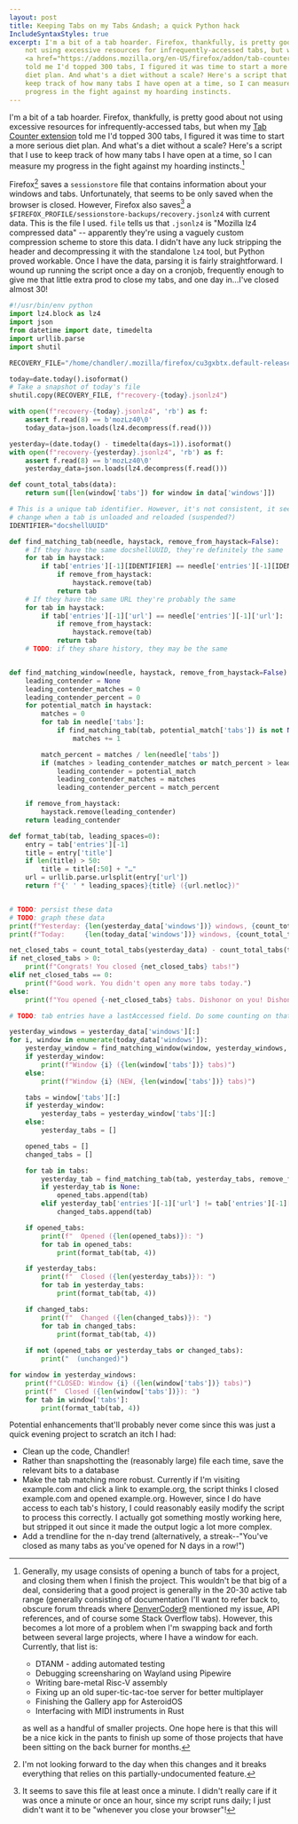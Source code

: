 ```yaml
---
layout: post
title: Keeping Tabs on my Tabs &ndash; a quick Python hack
IncludeSyntaxStyles: true
excerpt: I'm a bit of a tab hoarder. Firefox, thankfully, is pretty good about
    not using excessive resources for infrequently-accessed tabs, but when my
    <a href="https://addons.mozilla.org/en-US/firefox/addon/tab-counter-webext/">Tab Counter extension</a>
    told me I'd topped 300 tabs, I figured it was time to start a more serious
    diet plan. And what's a diet without a scale? Here's a script that I use to
    keep track of how many tabs I have open at a time, so I can measure my
    progress in the fight against my hoarding instincts.
---
```


I'm a bit of a tab hoarder. Firefox, thankfully, is pretty good about not using
excessive resources for infrequently-accessed tabs, but when my
[Tab Counter extension](https://addons.mozilla.org/en-US/firefox/addon/tab-counter-webext/)
told me I'd topped 300 tabs, I figured it was time to start a more serious diet
plan. And what's a diet without a scale? Here's a script that I use to keep
track of how many tabs I have open at a time, so I can measure my progress in
the fight against my hoarding instincts.[^instincts]

[^instincts]: Generally, my usage consists of opening a bunch of tabs for a
    project, and closing them when I finish the project. This wouldn't be that
    big of a deal, considering that a good project is generally in the 20-30
    active tab range (generally consisting of documentation I'll want to refer
    back to, obscure forum threads where [DenverCoder9](https://xkcd.com/979/)
    mentioned my issue, API references, and of course some Stack Overflow tabs).
    However, this becomes a lot more of a problem when I'm swapping back and
    forth between several large projects, where I have a window for each.
    Currently, that list is:

     * DTANM - adding automated testing
     * Debugging screensharing on Wayland using Pipewire
     * Writing bare-metal Risc-V assembly
     * Fixing up an old super-tic-tac-toe server for better multiplayer
     * Finishing the Gallery app for AsteroidOS
     * Interfacing with MIDI instruments in Rust

    as well as a handful of smaller projects. One hope here is that this will
    be a nice kick in the pants to finish up some of those projects that have
    been sitting on the back burner for months.

Firefox[^currently] saves a `sessionstore` file that contains information about
your windows and tabs. Unfortunately, that seems to be only saved when the
browser is closed. However, Firefox also saves[^frequently] a
`$FIREFOX_PROFILE/sessionstore-backups/recovery.jsonlz4` with current data. This
is the file I used. `file` tells us that `.jsonlz4` is "Mozilla lz4
compressed data" -- apparently they're using a vaguely custom compression scheme
to store this data. I didn't have any luck stripping the header and
decompressing it with the standalone `lz4` tool, but Python proved workable.
Once I have the data, parsing it is fairly straightforward. I wound up running
the script once a day on a cronjob, frequently enough to give me that little
extra prod to close my tabs, and one day in...I've closed almost 30!

[^currently]: I'm not looking forward to the day when this changes and it breaks
    everything that relies on this partially-undocumented feature.

[^frequently]: It seems to save this file at least once a minute. I didn't
    really care if it was once a minute or once an hour, since my script runs
    daily; I just didn't want it to be "whenever you close your browser"!

```python
#!/usr/bin/env python
import lz4.block as lz4
import json
from datetime import date, timedelta
import urllib.parse
import shutil

RECOVERY_FILE="/home/chandler/.mozilla/firefox/cu3gxbtx.default-release/sessionstore-backups/recovery.jsonlz4"

today=date.today().isoformat()
# Take a snapshot of today's file
shutil.copy(RECOVERY_FILE, f"recovery-{today}.jsonlz4")

with open(f"recovery-{today}.jsonlz4", 'rb') as f:
    assert f.read(8) == b'mozLz40\0'
    today_data=json.loads(lz4.decompress(f.read()))

yesterday=(date.today() - timedelta(days=1)).isoformat()
with open(f"recovery-{yesterday}.jsonlz4", 'rb') as f:
    assert f.read(8) == b'mozLz40\0'
    yesterday_data=json.loads(lz4.decompress(f.read()))

def count_total_tabs(data):
    return sum([len(window['tabs']) for window in data['windows']])

# This is a unique tab identifier. However, it's not consistent, it seems to
# change when a tab is unloaded and reloaded (suspended?)
IDENTIFIER="docshellUUID"

def find_matching_tab(needle, haystack, remove_from_haystack=False):
    # If they have the same docshellUUID, they're definitely the same
    for tab in haystack:
        if tab['entries'][-1][IDENTIFIER] == needle['entries'][-1][IDENTIFIER]:
            if remove_from_haystack:
                haystack.remove(tab)
            return tab
    # If they have the same URL they're probably the same
    for tab in haystack:
        if tab['entries'][-1]['url'] == needle['entries'][-1]['url']:
            if remove_from_haystack:
                haystack.remove(tab)
            return tab
    # TODO: if they share history, they may be the same


def find_matching_window(needle, haystack, remove_from_haystack=False):
    leading_contender = None
    leading_contender_matches = 0
    leading_contender_percent = 0
    for potential_match in haystack:
        matches = 0
        for tab in needle['tabs']:
            if find_matching_tab(tab, potential_match['tabs']) is not None:
                matches += 1

        match_percent = matches / len(needle['tabs'])
        if (matches > leading_contender_matches or match_percent > leading_contender_percent) and match_percent > .5:
            leading_contender = potential_match
            leading_contender_matches = matches
            leading_contender_percent = match_percent

    if remove_from_haystack:
        haystack.remove(leading_contender)
    return leading_contender

def format_tab(tab, leading_spaces=0):
    entry = tab['entries'][-1]
    title = entry['title']
    if len(title) > 50:
        title = title[:50] + "…"
    url = urllib.parse.urlsplit(entry['url'])
    return f"{' ' * leading_spaces}{title} ({url.netloc})"


# TODO: persist these data
# TODO: graph these data
print(f"Yesterday: {len(yesterday_data['windows'])} windows, {count_total_tabs(yesterday_data)} tabs.")
print(f"Today:     {len(today_data['windows'])} windows, {count_total_tabs(today_data)} tabs.")

net_closed_tabs = count_total_tabs(yesterday_data) - count_total_tabs(today_data)
if net_closed_tabs > 0:
    print(f"Congrats! You closed {net_closed_tabs} tabs!")
elif net_closed_tabs == 0:
    print(f"Good work. You didn't open any more tabs today.")
else:
    print(f"You opened {-net_closed_tabs} tabs. Dishonor on you! Dishonor on your cow!")

# TODO: tab entries have a lastAccessed field. Do some counting on that? (ms since epoch)

yesterday_windows = yesterday_data['windows'][:]
for i, window in enumerate(today_data['windows']):
    yesterday_window = find_matching_window(window, yesterday_windows, remove_from_haystack=True)
    if yesterday_window:
        print(f"Window {i} ({len(window['tabs'])} tabs)")
    else:
        print(f"Window {i} (NEW, {len(window['tabs'])} tabs)")

    tabs = window['tabs'][:]
    if yesterday_window:
        yesterday_tabs = yesterday_window['tabs'][:]
    else:
        yesterday_tabs = []

    opened_tabs = []
    changed_tabs = []

    for tab in tabs:
        yesterday_tab = find_matching_tab(tab, yesterday_tabs, remove_from_haystack=True)
        if yesterday_tab is None:
            opened_tabs.append(tab)
        elif yesterday_tab['entries'][-1]['url'] != tab['entries'][-1]['url']:
            changed_tabs.append(tab)

    if opened_tabs:
        print(f"  Opened ({len(opened_tabs)}): ")
        for tab in opened_tabs:
            print(format_tab(tab, 4))

    if yesterday_tabs:
        print(f"  Closed ({len(yesterday_tabs)}): ")
        for tab in yesterday_tabs:
            print(format_tab(tab, 4))

    if changed_tabs:
        print(f"  Changed ({len(changed_tabs)}): ")
        for tab in changed_tabs:
            print(format_tab(tab, 4))
    
    if not (opened_tabs or yesterday_tabs or changed_tabs):
        print("  (unchanged)")

for window in yesterday_windows:
    print(f"CLOSED: Window {i} ({len(window['tabs'])} tabs)")
    print(f"  Closed ({len(window['tabs'])}): ")
    for tab in window['tabs']:
        print(format_tab(tab, 4))
```

Potential enhancements that'll probably never come since this was just a quick
evening project to scratch an itch I had:
 * Clean up the code, Chandler!
 * Rather than snapshotting the (reasonably large) file each time, save the
   relevant bits to a database
 * Make the tab matching more robust. Currently if I'm visiting example.com
   and click a link to example.org, the script thinks I closed example.com and
   opened example.org. However, since I do have access to each tab's history, I
   could reasonably easily modify the script to process this correctly. I
   actually got something mostly working here, but stripped it out since it
   made the output logic a lot more complex.
 * Add a trendline for the n-day trend (alternatively, a streak--"You've closed
   as many tabs as you've opened for N days in a row!")
